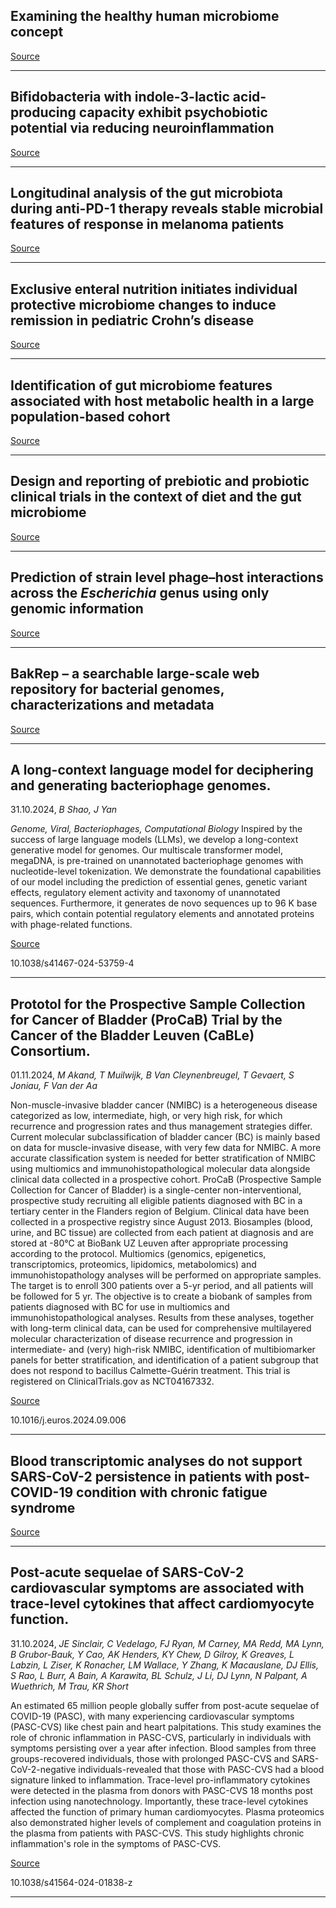 ## Examining the healthy human microbiome concept 

[Source](https://www.nature.com/articles/s41579-024-01107-0)

---

## Bifidobacteria with indole-3-lactic acid-producing capacity exhibit psychobiotic potential via reducing neuroinflammation

[Source](https://www.cell.com/cell-reports-medicine/fulltext/S2666-3791(24)00545-7)

---

## Longitudinal analysis of the gut microbiota during anti-PD-1 therapy reveals stable microbial features of response in melanoma patients

[Source](https://www.cell.com/cell-host-microbe/fulltext/S1931-3128(24)00392-5)

---

## Exclusive enteral nutrition initiates individual protective microbiome changes to induce remission in pediatric Crohn’s disease 

[Source](https://www.cell.com/cell-host-microbe/fulltext/S1931-3128(24)00359-7)

---

## Identification of gut microbiome features associated with host metabolic health in a large population-based cohort 

[Source](https://www.nature.com/articles/s41467-024-53832-y)

---

## Design and reporting of prebiotic and probiotic clinical trials in the context of diet and the gut microbiome

[Source](https://www.nature.com/articles/s41564-024-01831-6)

---

## Prediction of strain level phage–host interactions across the <em>Escherichia</em> genus using only genomic information

[Source](https://www.nature.com/articles/s41564-024-01832-5)

---

## BakRep – a searchable large-scale web repository for bacterial genomes, characterizations and metadata

[Source](https://www.microbiologyresearch.org/content/journal/mgen/10.1099/mgen.0.001305)

---

## A long-context language model for deciphering and generating bacteriophage genomes.
 31.10.2024, _B Shao, J Yan_


_Genome, Viral, Bacteriophages, Computational Biology_
Inspired by the success of large language models (LLMs), we develop a long-context generative model for genomes. Our multiscale transformer model, megaDNA, is pre-trained on unannotated bacteriophage genomes with nucleotide-level tokenization. We demonstrate the foundational capabilities of our model including the prediction of essential genes, genetic variant effects, regulatory element activity and taxonomy of unannotated sequences. Furthermore, it generates de novo sequences up to 96 K base pairs, which contain potential regulatory elements and annotated proteins with phage-related functions.

[Source](https://www.nature.com/articles/s41467-024-53759-4)

10.1038/s41467-024-53759-4

---

## Prototol for the Prospective Sample Collection for Cancer of Bladder (ProCaB) Trial by the Cancer of the Bladder Leuven (CaBLe) Consortium.
 01.11.2024, _M Akand, T Muilwijk, B Van Cleynenbreugel, T Gevaert, S Joniau, F Van der Aa_


Non-muscle-invasive bladder cancer (NMIBC) is a heterogeneous disease categorized as low, intermediate, high, or very high risk, for which recurrence and progression rates and thus management strategies differ. Current molecular subclassification of bladder cancer (BC) is mainly based on data for muscle-invasive disease, with very few data for NMIBC. A more accurate classification system is needed for better stratification of NMIBC using multiomics and immunohistopathological molecular data alongside clinical data collected in a prospective cohort. ProCaB (Prospective Sample Collection for Cancer of Bladder) is a single-center non-interventional, prospective study recruiting all eligible patients diagnosed with BC in a tertiary center in the Flanders region of Belgium. Clinical data have been collected in a prospective registry since August 2013. Biosamples (blood, urine, and BC tissue) are collected from each patient at diagnosis and are stored at -80°C at BioBank UZ Leuven after appropriate processing according to the protocol. Multiomics (genomics, epigenetics, transcriptomics, proteomics, lipidomics, metabolomics) and immunohistopathology analyses will be performed on appropriate samples. The target is to enroll 300 patients over a 5-yr period, and all patients will be followed for 5 yr. The objective is to create a biobank of samples from patients diagnosed with BC for use in multiomics and immunohistopathological analyses. Results from these analyses, together with long-term clinical data, can be used for comprehensive multilayered molecular characterization of disease recurrence and progression in intermediate- and (very) high-risk NMIBC, identification of multibiomarker panels for better stratification, and identification of a patient subgroup that does not respond to bacillus Calmette-Guérin treatment. This trial is registered on ClinicalTrials.gov as NCT04167332.

[Source](https://www.thelancet.com/journals/lanmic/article/PIIS2666-5247(24)00280-5/fulltext)

10.1016/j.euros.2024.09.006

---

## Blood transcriptomic analyses do not support SARS-CoV-2 persistence in patients with post-COVID-19 condition with chronic fatigue syndrome

[Source](https://www.thelancet.com/journals/lanmic/article/PIIS2666-5247(24)00280-5/fulltext)

---

## Post-acute sequelae of SARS-CoV-2 cardiovascular symptoms are associated with trace-level cytokines that affect cardiomyocyte function.
 31.10.2024, _JE Sinclair, C Vedelago, FJ Ryan, M Carney, MA Redd, MA Lynn, B Grubor-Bauk, Y Cao, AK Henders, KY Chew, D Gilroy, K Greaves, L Labzin, L Ziser, K Ronacher, LM Wallace, Y Zhang, K Macauslane, DJ Ellis, S Rao, L Burr, A Bain, A Karawita, BL Schulz, J Li, DJ Lynn, N Palpant, A Wuethrich, M Trau, KR Short_


An estimated 65 million people globally suffer from post-acute sequelae of COVID-19 (PASC), with many experiencing cardiovascular symptoms (PASC-CVS) like chest pain and heart palpitations. This study examines the role of chronic inflammation in PASC-CVS, particularly in individuals with symptoms persisting over a year after infection. Blood samples from three groups-recovered individuals, those with prolonged PASC-CVS and SARS-CoV-2-negative individuals-revealed that those with PASC-CVS had a blood signature linked to inflammation. Trace-level pro-inflammatory cytokines were detected in the plasma from donors with PASC-CVS 18 months post infection using nanotechnology. Importantly, these trace-level cytokines affected the function of primary human cardiomyocytes. Plasma proteomics also demonstrated higher levels of complement and coagulation proteins in the plasma from patients with PASC-CVS. This study highlights chronic inflammation's role in the symptoms of PASC-CVS.

[Source](https://www.nature.com/articles/s41564-024-01838-z)

10.1038/s41564-024-01838-z

---

